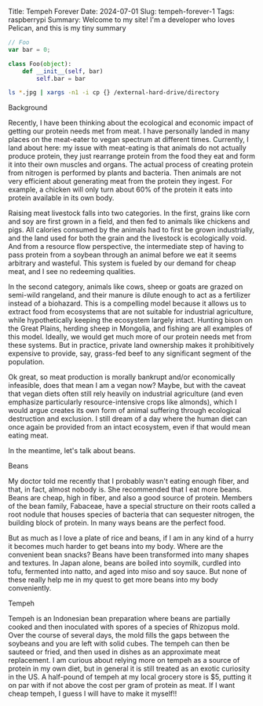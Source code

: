 Title: Tempeh Forever
Date: 2024-07-01
Slug: tempeh-forever-1
Tags: raspberrypi
Summary: Welcome to my site! I'm a developer who loves Pelican, and this is my tiny summary

```js
// Foo
var bar = 0;
```

```python
class Foo(object):
    def __init__(self, bar)
        self.bar = bar
```

```bash
ls *.jpg | xargs -n1 -i cp {} /external-hard-drive/directory
```


Background

Recently, I have been thinking about the ecological and economic impact of getting our protein needs met from meat. I have personally landed in many places on the meat-eater to vegan spectrum at different times. Currently, I land about here: my issue with meat-eating is that animals do not actually produce protein, they just rearrange protein from the food they eat and form it into their own muscles and organs. The actual process of creating protein from nitrogen is performed by plants and bacteria. Then animals are not very efficient about generating meat from the protein they ingest. For example, a chicken will only turn about 60% of the protein it eats into protein available in its own body.

Raising meat livestock falls into two categories. In the first, grains like corn and soy are first grown in a field, and then fed to animals like chickens and pigs. All calories consumed by the animals had to first be grown industrially, and the land used for both the grain and the livestock is ecologically void. And from a resource flow perspective, the intermediate step of having to pass protein from a soybean through an animal before we eat it seems arbitrary and wasteful. This system is fueled by our demand for cheap meat, and I see no redeeming qualities.

In the second category, animals like cows, sheep or goats are grazed on semi-wild rangeland, and their manure is dilute enough to act as a fertilizer instead of a biohazard. This is a compelling model because it allows us to extract food from ecosystems that are not suitable for industrial agriculture, while hypothetically keeping the ecosystem largely intact. Hunting bison on the Great Plains, herding sheep in Mongolia, and fishing are all examples of this model. Ideally, we would get much more of our protein needs met from these systems. But in practice, private land ownership makes it prohibitively expensive to provide, say, grass-fed beef to any significant segment of the population.

Ok great, so meat production is morally bankrupt and/or economically infeasible, does that mean I am a vegan now? Maybe, but with the caveat that vegan diets often still rely heavily on industrial agriculture (and even emphasize particularly resource-intensive crops like almonds), which I would argue creates its own form of animal suffering through ecological destruction and exclusion. I still dream of a day where the human diet can once again be provided from an intact ecosystem, even if that would mean eating meat.

In the meantime, let's talk about beans.

Beans

My doctor told me recently that I probably wasn't eating enough fiber, and that, in fact, almost nobody is. She recommended that I eat more beans. Beans are cheap, high in fiber, and also a good source of protein. Members of the bean family, Fabaceae, have a special structure on their roots called a root nodule that houses species of bacteria that can sequester nitrogen, the building block of protein. In many ways beans are the perfect food.

But as much as I love a plate of rice and beans, if I am in any kind of a hurry it becomes much harder to get beans into my body. Where are the convenient bean snacks? Beans have been transformed into many shapes and textures. In Japan alone, beans are boiled into soymilk, curdled into tofu, fermented into natto, and aged into miso and soy sauce. But none of these really help me in my quest to get more beans into my body conveniently.

Tempeh

Tempeh is an Indonesian bean preparation where beans are partially cooked and then inoculated with spores of a species of Rhizopus mold. Over the course of several days, the mold fills the gaps between the soybeans and you are left with solid cubes. The tempeh can then be sauteed or fried, and then used in dishes as an approximate meat replacement. I am curious about relying more on tempeh as a source of protein in my own diet, but in general it is still treated as an exotic curiosity in the US. A half-pound of tempeh at my local grocery store is $5, putting it on par with if not above the cost per gram of protein as meat. If I want cheap tempeh, I guess I will have to make it myself!!
